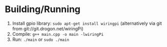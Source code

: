 # Building/Running
1. Install gpio library: `sudo apt-get install wiringpi` (alternatively via git from git://git.drogon.net/wiringPi)
2. Compile: `g++ main.cpp -o main -lwiringPi`
3. Run: `./main` or `sudo ./main`
